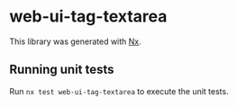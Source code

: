 # web-ui-tag-textarea

This library was generated with [Nx](https://nx.dev).

## Running unit tests

Run `nx test web-ui-tag-textarea` to execute the unit tests.
